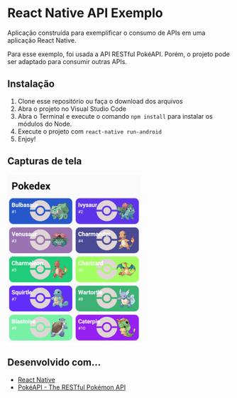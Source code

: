 # React Native API Exemplo
Aplicação construída para exemplificar o consumo de APIs em uma aplicação React Native. 

Para esse exemplo, foi usada a API RESTful PokéAPI. Porém, o projeto pode ser adaptado para consumir outras APIs.

## Instalação
1. Clone esse repositório ou faça o download dos arquivos
2. Abra o projeto no Visual Studio Code
3. Abra o Terminal e execute o comando `npm install` para instalar os módulos do Node.
4. Execute o projeto com `react-native run-android`
5. Enjoy!

## Capturas de tela
<img width="300" src="https://github.com/lucasfrag/React-Native-API-Exemplo/blob/master/src/images/screenshot.PNG" >

## Desenvolvido com...

* [React Native](https://reactnative.dev)
* [PokéAPI - The RESTful Pokémon API](https://pokeapi.co)
